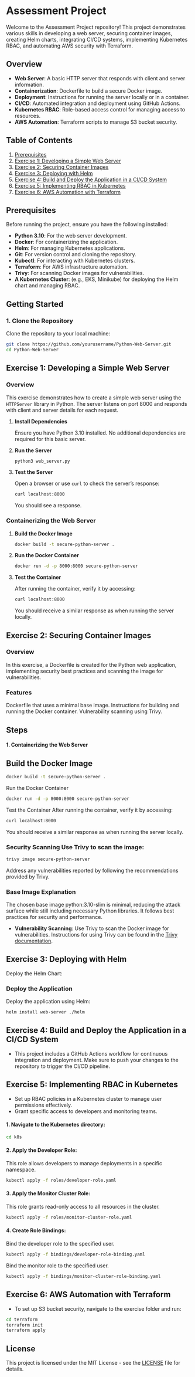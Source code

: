 # Assessment Project

Welcome to the Assessment Project repository! This project demonstrates various skills in developing a web server, securing container images, creating Helm charts, integrating CI/CD systems, implementing Kubernetes RBAC, and automating AWS security with Terraform.
## Overview

- **Web Server**: A basic HTTP server that responds with client and server information.
- **Containerization**: Dockerfile to build a secure Docker image.
- **Deployment**: Instructions for running the server locally or in a container.
- **CI/CD**: Automated integration and deployment using GitHub Actions.
- **Kubernetes RBAC**: Role-based access control for managing access to resources.
- **AWS Automation**: Terraform scripts to manage S3 bucket security.
## Table of Contents

1. [Prerequisites](#prerequisites)
2. [Exercise 1: Developing a Simple Web Server](#exercise-1-developing-a-simple-web-server)
3. [Exercise 2: Securing Container Images](#exercise-2-securing-container-images)
4. [Exercise 3: Deploying with Helm](#exercise-3-deploying-with-helm)
5. [Exercise 4: Build and Deploy the Application in a CI/CD System](#exercise-4-build-and-deploy-the-application-in-a-cicd-system)
6. [Exercise 5: Implementing RBAC in Kubernetes](#exercise-5-implementing-rbac-in-kubernetes)
7. [Exercise 6: AWS Automation with Terraform](#exercise-6-aws-automation-with-terraform)


## Prerequisites

Before running the project, ensure you have the following installed:

- **Python 3.10**: For the web server development.
- **Docker**: For containerizing the application.
- **Helm**: For managing Kubernetes applications.
- **Git**: For version control and cloning the repository.
- **Kubectl**: For interacting with Kubernetes clusters.
- **Terraform**: For AWS infrastructure automation.
- **Trivy**: For scanning Docker images for vulnerabilities.
- **A Kubernetes Cluster**: (e.g., EKS, Minikube) for deploying the Helm chart and managing RBAC.

## Getting Started

### 1. Clone the Repository

Clone the repository to your local machine:

```bash
git clone https://github.com/yourusername/Python-Web-Server.git
cd Python-Web-Server
```
## Exercise 1: Developing a Simple Web Server

### Overview

This exercise demonstrates how to create a simple web server using the `HTTPServer` library in Python. The server listens on port 8000 and responds with client and server details for each request.


1. **Install Dependencies**

    Ensure you have Python 3.10 installed. No additional dependencies are required for this basic server.

2. **Run the Server**

    ```bash
    python3 web_server.py
    ```

3. **Test the Server**

    Open a browser or use `curl` to check the server’s response:

    ```bash
    curl localhost:8000
    ```

    You should see a response.

### Containerizing the Web Server

1. **Build the Docker Image**

    ```bash
    docker build -t secure-python-server .
    ```

2. **Run the Docker Container**

    ```bash
    docker run -d -p 8000:8000 secure-python-server
    ```

3. **Test the Container**

    After running the container, verify it by accessing:

    ```bash
    curl localhost:8000
    ```

    You should receive a similar response as when running the server locally.

## Exercise 2: Securing Container Images
### Overview
In this exercise, a Dockerfile is created for the Python web application, implementing security best practices and scanning the image for vulnerabilities.

### Features
Dockerfile that uses a minimal base image.
Instructions for building and running the Docker container.
Vulnerability scanning using Trivy.
## Steps
 #### 1. Containerizing the Web Server

## Build the Docker Image

 ```bash
docker build -t secure-python-server .
 ```
Run the Docker Container

 ```bash
docker run -d -p 8000:8000 secure-python-server
 ```
Test the Container After running the container, verify it by accessing:
 ```bash
curl localhost:8000
 ```
You should receive a similar response as when running the server locally.

### Security Scanning Use Trivy to scan the image:

 ```bash
trivy image secure-python-server
 ```
Address any vulnerabilities reported by following the recommendations provided by Trivy.

### Base Image Explanation
The chosen base image python:3.10-slim is minimal, reducing the attack surface while still including necessary Python libraries. It follows best practices for security and performance.

- **Vulnerability Scanning**: Use Trivy to scan the Docker image for vulnerabilities. Instructions for using Trivy can be found in the [Trivy documentation](https://aquasecurity.github.io/trivy/latest/docs/).

## Exercise 3: Deploying with Helm
Deploy the Helm Chart:

### Deploy the Application
Deploy the application using Helm:

 ```bash
helm install web-server ./helm
 ```
## Exercise 4: Build and Deploy the Application in a CI/CD System
- This project includes a GitHub Actions workflow for continuous integration and deployment. Make sure to push your changes to the repository to trigger the CI/CD pipeline.
## Exercise 5: Implementing RBAC in Kubernetes
- Set up RBAC policies in a Kubernetes cluster to manage user permissions effectively.
- Grant specific access to developers and monitoring teams.
 #### 1. Navigate to the Kubernetes directory:
```bash
cd k8s
```
 #### 2. Apply the Developer Role:

This role allows developers to manage deployments in a specific namespace.

 ```bash
kubectl apply -f roles/developer-role.yaml
 ```
 #### 3. Apply the Monitor Cluster Role:

This role grants read-only access to all resources in the cluster.

 ```bash
kubectl apply -f roles/monitor-cluster-role.yaml
 ```
 #### 4. Create Role Bindings:

Bind the developer role to the specified user.
```bash
kubectl apply -f bindings/developer-role-binding.yaml
```
Bind the monitor role to the specified user.

```bash
kubectl apply -f bindings/monitor-cluster-role-binding.yaml
```
## Exercise 6: AWS Automation with Terraform
- To set up S3 bucket security, navigate to the exercise folder and run:
 ```bash
cd terraform
terraform init
terraform apply
 ```



## License

This project is licensed under the MIT License - see the [LICENSE](LICENSE) file for details.

